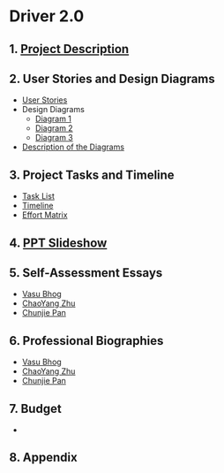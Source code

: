 # Driver 2.0

## 1. [Project Description](project-description.md)

## 2. User Stories and Design Diagrams
* [User Stories](Design/User_Stories.md)
* Design Diagrams
    * [Diagram 1](Design/Diagram1.jpeg)
    * [Diagram 2](Design/Diagram2.jpeg)
    * [Diagram 3](Design/Diagram3.jpeg)
* [Description of the Diagrams](Design/Design-Descriptions.md)

## 3. Project Tasks and Timeline
* [Task List](Tasklist.md)
* [Timeline](Timeline.md)
* [Effort Matrix](Effort_Matrix.PNG)

## 4. [PPT Slideshow](Driver2_0.pptx)

## 5. Self-Assessment Essays
* [Vasu Bhog](Individual%20Capstone%20Assessment/Vasu_Bhog%20Self-Assessment.pdf)
* [ChaoYang Zhu](Individual%20Capstone%20Assessment/ChaoYang_Zhu.pdf)
* [Chunjie Pan](Individual%20Capstone%20Assessment/Chunjie_Pan%20Self-Assessment.pdf)

## 6. Professional Biographies
* [Vasu Bhog](Biographies/VasuBhog.md)
* [ChaoYang Zhu](Biographies/ChaoYang_Zhu.md)
* [Chunjie Pan](Biographies/Chunjie_Pan.md)

## 7. Budget
* 

## 8. Appendix